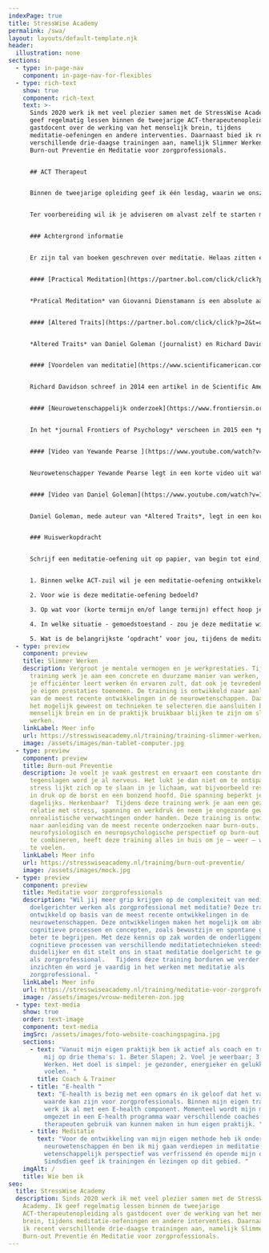 ```yaml
---
indexPage: true
title: StressWise Academy
permalink: /swa/
layout: layouts/default-template.njk
header:
  illustration: none
sections:
  - type: in-page-nav
    component: in-page-nav-for-flexibles
  - type: rich-text
    show: true
    component: rich-text
    text: >-
      Sinds 2020 werk ik met veel plezier samen met de StressWise Academy. Ik
      geef regelmatig lessen binnen de tweejarige ACT-therapeutenopleiding als
      gastdocent over de werking van het menselijk brein, tijdens
      meditatie-oefeningen en andere interventies. Daarnaast bied ik recent
      verschillende drie-daagse trainingen aan, namelijk Slimmer Werken,
      Burn-out Preventie én Meditatie voor zorgprofessionals.


      ## ACT Therapeut


      Binnen de tweejarige opleiding geef ik één lesdag, waarin we onszelf onder dompelen in de wereld van de meditatie. Meditatie en Mindfulness heeft een prominente positie binnen ACT. Tijdens die lesdag zullen we dan ook actief oefenen met verschillende meditatievormen en bekijken we wat de huidige wetenschappelijke kennis ons te bieden heeft over meditatie en mindfulness. 


      Ter voorbereiding wil ik je adviseren om alvast zelf te starten met mediteren. Hoe meer meditatie-ervaring je hebt, hoe meer deze dag je zal opleveren. Weet je niet goed waar je moet beginnen, begin dan met het gebruik van een meditatieapp. Inmiddels stikt het van de meditatieapps, zoals Headspace en Calm. Ik vind zelf de nieuwere app, [Petit Bambou](https://www.petitbambou.com/nl), een erg prettige Nederlandstalige app om mee te starten. 


      ### Achtergrond informatie


      Er zijn tal van boeken geschreven over meditatie. Helaas zitten er ook veel boeken tussen, die zich baseren op onvoldoende of zelfs incorrecte informatie. Veel populaire meditatieboeken overdrijven bijvoorbeeld de werking van meditatie of citeren slecht uitgevoerde onderzoeken. Echter, er zijn twee boeken, die ik kan aanraden. Ook wil ik je wijzen op twee artikelen en twee video's. Veel plezier tijdens het voorbereiden!


      #### [Practical Meditation](https://partner.bol.com/click/click?p=2&t=url&s=1072144&f=TXL&url=https%3A%2F%2Fwww.bol.com%2Fnl%2Fnl%2Ff%2Fpractical-meditation%2F9200000084329858%2F&name=Practical%20Meditation%2C%20Giovanni%20Dienstmann)


      *Pratical Meditation* van Giovanni Dienstamann is een absolute aanrader, zeer geschikt voor zorgprofessionals. Giovanni is in staat geweest een compact boek te schrijven, waardoor je op een overzichtelijke wijze kennis maakt met verschillende meditatiestromingen en oefeningen. Dit boek kan perfect als inspiratiebron dienen voor jouw meditatie-oefeningen.


      #### [Altered Traits](https://partner.bol.com/click/click?p=2&t=url&s=1072144&f=TXL&url=https%3A%2F%2Fwww.bol.com%2Fnl%2Fnl%2Ff%2Faltered-traits%2F9200000074437562%2F&name=Altered%20Traits)


      *Altered Traits* van Daniel Goleman (journalist) en Richard Davidson (neurowetenschapper) is dé bron om je jezelf te verdiepen in de wetenschappelijke onderbouwde werking van meditatie. Met die kanttekening dat hoe toegankelijk dan ook, het blijft een samenvatting van 20 jaar wetenschappelijk onderzoek naar meditatie.


      #### [Voordelen van meditatie](https://www.scientificamerican.com/article/neuroscience-reveals-the-secrets-of-meditation-s-benefits/)


      Richard Davidson schreef in 2014 een artikel in de Scientific American over de voordelen van meditatie. Lees deze journalistieke wetenschapspublicatie, ideaal wanneer je er niet aan toe komt om het boek *Altered Traits* te lezen. 


      #### [Neurowetenschappelijk onderzoek](https://www.frontiersin.org/articles/10.3389/fpsyg.2015.00776/full)


      In het *journal Frontiers of Psychology* verscheen in 2015 een *perspective article* dat in slechts 10 pagina's, een mooie samenvatting geeft van het neurowetenschappelijk onderzoek gericht op meditatie.


      #### [Video van Yewande Pearse ](https://www.youtube.com/watch?v=rZN6DcV5chA)


      Neurowetenschapper Yewande Pearse legt in een korte video uit wat voor effecten meditatie kan hebben op je hersenen. 


      #### [Video van Daniel Goleman](https://www.youtube.com/watch?v=10J6crRacZg&list=PLm4qFsAspR3bsGIjxmwQoSxMiIemXj9mq&index=21&t=74s)


      Daniel Goleman, mede auteur van *Altered Traits*, legt in een korte video uit wat voor unieke bevindingen zijn collega Richard Davidson heeft gedaan met zijn onderzoeksteam. 


      ### Huiswerkopdracht


      Schrijf een meditatie-oefening uit op papier, van begin tot eind, van ongeveer 10-30 minuten. Dit kan een oefening zijn, die je kent óf een, die je bewerkt óf een, die je zelf bedenkt. Welke meditatie-oefening of meditatie-techniek je kiest, is helemaal aan jou. Zorg ervoor dat je begint met een intro, waarbij je ontspannen kan beginnen met de oefening én een outro om langzaam uit de oefening te komen. Beantwoord de volgende vragen voordat je begint, zodat je alvast bewust bedenkt waarom je bepaalde keuzes maakt.


      1. Binnen welke ACT-zuil wil je een meditatie-oefening ontwikkelen?

      2. Voor wie is deze meditatie-oefening bedoeld?

      3. Op wat voor (korte termijn en/of lange termijn) effect hoop je, nadat de meditatie is afgerond?

      4. In welke situatie - gemoedstoestand - zou je deze meditatie willen gebruiken?

      5. Wat is de belangrijkste ‘opdracht’ voor jou, tijdens de meditatie-oefening?
  - type: preview
    component: preview
    title: Slimmer Werken
    description: Vergroot je mentale vermogen en je werkprestaties. Tijdens deze
      training werk je aan een concrete en duurzame manier van werken, waardoor
      je efficiënter leert werken én ervaren zult, dat ook je tevredenheid over
      je eigen prestaties toenemen. De training is ontwikkeld naar aanleiding
      van de meest recente ontwikkelingen in de neurowetenschappen. Daardoor is
      het mogelijk geweest om technieken te selecteren die aansluiten bij het
      menselijk brein en in de praktijk bruikbaar blijken te zijn om slimmer te
      werken.
    linkLabel: Meer info
    url: https://stresswiseacademy.nl/training/training-slimmer-werken/
    image: /assets/images/man-tablet-computer.jpg
  - type: preview
    component: preview
    title: Burn-out Preventie
    description: Je voelt je vaak gestrest en ervaart een constante druk. Bij kleine
      tegenslagen word je al nerveus. Het lukt je dan niet om te ontspannen. De
      stress lijkt zich op te slaan in je lichaam, wat bijvoorbeeld resulteert
      in druk op de borst en een bonzend hoofd. Die spanning beperkt je
      dagelijks. Herkenbaar?  Tijdens deze training werk je aan een gezonde
      relatie met stress, spanning en werkdruk én neem je ongezonde gewoontes en
      onrealistische verwachtingen onder handen. Deze training is ontwikkeld
      naar aanleiding van de meest recente onderzoeken naar burn-outs. Door een
      neurofysiologisch en neuropsychologische perspectief op burn-out en stress
      te combineren, heeft deze training alles in huis om je – weer – weerbaar
      te voelen.
    linkLabel: Meer info
    url: https://stresswiseacademy.nl/training/burn-out-preventie/
    image: /assets/images/mock.jpg
  - type: preview
    component: preview
    title: Meditatie voor zorgprofessionals
    description: "Wil jij meer grip krijgen op de complexiteit van meditatie en
      doelgerichter werken als zorgprofessional met meditatie? Deze training is
      ontwikkeld op basis van de meest recente ontwikkelingen in de
      neurowetenschappen. Deze ontwikkelingen maken het mogelijk om abstracte
      cognitieve processen en concepten, zoals bewustzijn en spontane gedachten,
      beter te begrijpen. Met deze kennis op zak worden de onderliggende
      cognitieve processen van verschillende meditatietechnieken steeds
      duidelijker en dit stelt ons in staat meditatie doelgericht te gebruiken
      als zorgprofessional.   Tijdens deze training borduren we verder op deze
      inzichten én word je vaardig in het werken met meditatie als
      zorgprofessional. "
    linkLabel: Meer info
    url: https://stresswiseacademy.nl/training/meditatie-voor-zorgprofessionals/
    image: /assets/images/vrouw-mediteren-zon.jpg
  - type: text-media
    show: true
    order: text-image
    component: text-media
    imgSrc: /assets/images/foto-website-coachingspagina.jpg
    sections:
      - text: "Vanuit mijn eigen praktijk ben ik actief als coach en trainer. Ik richt
          mij op drie thema's: 1. Beter Slapen; 2. Voel je weerbaar; 3. Slimmer
          Werken. Het doel is simpel: je gezonder, energieker en gelukkiger gaan
          voelen. "
        title: Coach & Trainer
      - title: "E-health "
        text: "E-health is bezig met een opmars én ik geloof dat het van toegevoegde
          waarde kan zijn voor zorgprofessionals. Binnen mijn eigen trajecten
          werk ik al met een E-health component. Momenteel wordt mijn methode
          omgezet in een E-health programma waar verschillende coaches en
          therapeuten gebruik van kunnen maken in hun eigen praktijk. "
      - title: Meditatie
        text: "Voor de ontwikkeling van mijn eigen methode heb ik onderzoek gedaan in de
          neurowetenschappen én ben ik mij gaan verdiepen in meditatie. Dit
          wetenschappelijk perspectief was verfrissend én opende mijn ogen.
          Sindsdien geef ik trainingen én lezingen op dit gebied. "
    imgAlt: /
    title: Wie ben ik
seo:
  title: StressWise Academy
  description: Sinds 2020 werk ik met veel plezier samen met de StressWise
    Academy. Ik geef regelmatig lessen binnen de tweejarige
    ACT-therapeutenopleiding als gastdocent over de werking van het menselijk
    brein, tijdens meditatie-oefeningen en andere interventies. Daarnaast bied
    ik recent verschillende drie-daagse trainingen aan, namelijk Slimmer Werken,
    Burn-out Preventie én Meditatie voor zorgprofessionals.
---
```


